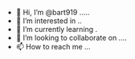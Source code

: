 - 👋 Hi, I’m @bart919 .....
- 👀 I’m interested in ..
- 🌱 I’m currently learning .
- 💞️ I’m looking to collaborate on ....
- 📫 How to reach me ...

<!---
bart919/bart919 is a ✨ special ✨ repository because its `README.md` (this file) appears on your GitHub profile.
You can click the Preview link to take a look at your changes.
--->
